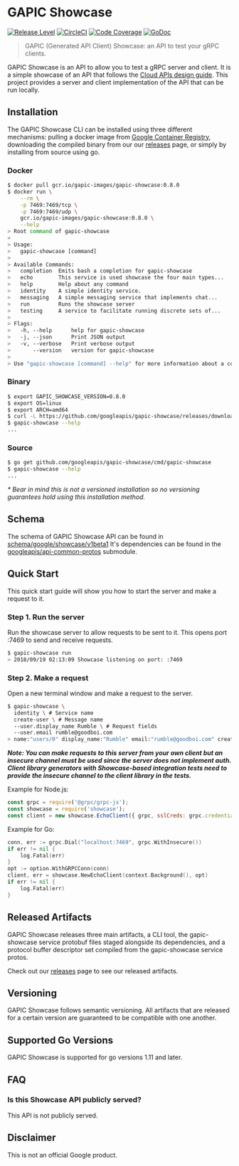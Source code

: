 # GAPIC Showcase

[![Release Level][releaselevelimg]][releaselevel]
[![CircleCI][circleimg]][circle]
[![Code Coverage][codecovimg]][codecov]
[![GoDoc][godocimg]][godoc]

> GAPIC (Generated API Client) Showcase: an API to test your gRPC clients.

GAPIC Showcase is an API to allow you to test a gRPC server and client.
It is a simple showcase of an API that follows the [Cloud APIs design guide](https://cloud.google.com/apis/design/).
This project provides a server and client implementation of the API that
can be run locally.

## Installation
The GAPIC Showcase CLI can be installed using three different mechanisms:
pulling a docker image from [Google Container Registry](https://gcr.io/gapic-images/gapic-showcase),
downloading the compiled binary from our our [releases](https://github.com/googleapis/gapic-showcase/releases)
page, or simply by installing from source using go.

### Docker
```sh
$ docker pull gcr.io/gapic-images/gapic-showcase:0.8.0
$ docker run \
    --rm \
    -p 7469:7469/tcp \
    -p 7469:7469/udp \
    gcr.io/gapic-images/gapic-showcase:0.8.0 \
    --help
> Root command of gapic-showcase
>
> Usage:
>   gapic-showcase [command]
>
> Available Commands:
>   completion  Emits bash a completion for gapic-showcase
>   echo        This service is used showcase the four main types...
>   help        Help about any command
>   identity    A simple identity service.
>   messaging   A simple messaging service that implements chat...
>   run         Runs the showcase server
>   testing     A service to facilitate running discrete sets of...
>
> Flags:
>   -h, --help      help for gapic-showcase
>   -j, --json      Print JSON output
>   -v, --verbose   Print verbose output
>       --version   version for gapic-showcase
>
> Use "gapic-showcase [command] --help" for more information about a command.
```

### Binary
```sh
$ export GAPIC_SHOWCASE_VERSION=0.8.0
$ export OS=linux
$ export ARCH=amd64
$ curl -L https://github.com/googleapis/gapic-showcase/releases/download/v${GAPIC_SHOWCASE_VERSION}/gapic-showcase-${GAPIC_SHOWCASE_VERSION}-${OS}-${ARCH}.tar.gz | sudo tar -zx --directory /usr/local/bin/
$ gapic-showcase --help
...
```

### Source
```sh
$ go get github.com/googleapis/gapic-showcase/cmd/gapic-showcase
$ gapic-showcase --help
...
```
_* Bear in mind this is not a versioned installation so no versioning guarantees
hold using this installation method._

## Schema
The schema of GAPIC Showcase API can be found in [schema/google/showcase/v1beta1](schema/google/showcase/v1beta1)
It's dependencies can be found in the [googleapis/api-common-protos](https://github.com/googleapis/api-common-protos)
submodule.

## Quick Start
This quick start guide will show you how to start the server and make a request to it.

### Step 1. Run the server
Run the showcase server to allow requests to be sent to it. This opens port :7469 to
send and receive requests.

```sh
$ gapic-showcase run
> 2018/09/19 02:13:09 Showcase listening on port: :7469
```

### Step 2. Make a request
Open a new terminal window and make a request to the server.
```sh
$ gapic-showcase \
  identity \ # Service name
  create-user \ # Message name
  --user.display_name Rumble \ # Request fields
  --user.email rumble@goodboi.com
> name:"users/0" display_name:"Rumble" email:"rumble@goodboi.com" create_time:<seconds:1554414332 nanos:494679000 > update_time:<seconds:1554414332 nanos:494679000 >
```
**_Note: You can make requests to this server from your own client but an insecure channel
must be used since the server does not implement auth. Client library generators with
Showcase-based integration tests need to provide the insecure channel to the client library
in the tests._**

Example for Node.js:

```js
const grpc = require('@grpc/grpc-js');
const showcase = require('showcase');
const client = new showcase.EchoClient({ grpc, sslCreds: grpc.credentials.createInsecure() });
```

Example for Go:

```go
conn, err := grpc.Dial("localhost:7469", grpc.WithInsecure())
if err != nil {
    log.Fatal(err)
}
opt := option.WithGRPCConn(conn)
client, err = showcase.NewEchoClient(context.Background(), opt)
if err != nil {
    log.Fatal(err)
}
```

## Released Artifacts
GAPIC Showcase releases three main artifacts, a CLI tool, the gapic-showcase
service protobuf files staged alongside its dependencies, and a protocol buffer
descriptor set compiled from the gapic-showcase service protos.

Check out our [releases](https://github.com/googleapis/gapic-showcase/releases) page to see our released artifacts.

## Versioning
GAPIC Showcase follows semantic versioning. All artifacts that are
released for a certain version are guaranteed to be compatible with one another.

## Supported Go Versions
GAPIC Showcase is supported for go versions 1.11 and later.

## FAQ

### Is this Showcase API publicly served?

This API is not publicly served.

## Disclaimer

This is not an official Google product.

[circle]: https://circleci.com/gh/googleapis/gapic-showcase
[circleimg]: https://circleci.com/gh/googleapis/gapic-showcase.svg?style=shield
[codecovimg]: https://codecov.io/github/googleapis/gapic-showcase/coverage.svg?branch=master
[codecov]: https://codecov.io/github/googleapis/gapic-showcase?branch=master
[godoc]: https://godoc.org/github.com/googleapis/gapic-showcase/server
[godocimg]: https://godoc.org/github.com/googleapis/gapic-showcase/server?status.svg
[releaselevel]: https://cloud.google.com/terms/launch-stages
[releaselevelimg]: https://img.shields.io/badge/release%20level-beta-red.svg?style&#x3D;flat
